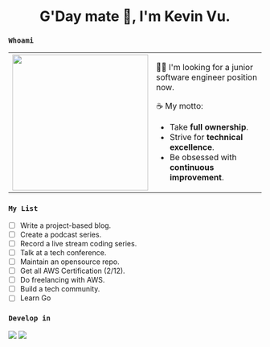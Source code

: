 <h1 align="center">G'Day mate 👋, I'm Kevin Vu.</h1>

### `Whoami`
<table align="center">
	<td>
		<img src="https://user-images.githubusercontent.com/43775190/129565174-fddaf369-5e6a-4ef6-b96d-c2939b981d93.gif" width="270px" />
	</td>
	<td>
		<p>
			🐱‍💻 I'm looking for a junior software engineer position now.
		</p>
		<p>
			☕ My motto:
			<ul>
				<li>Take <strong>full ownership</strong>.
				</li>
				<li>Strive for <strong>technical excellence</strong>.
				</li>
				<li>Be obsessed with <strong>continuous improvement</strong>.
				</li>
			</ul>
		</p>
	</td>
</table>

### `My List`
- [ ] Write a project-based blog.
- [ ] Create a podcast series.
- [ ] Record a live stream coding series.
- [ ] Talk at a tech conference.
- [ ] Maintain an opensource repo.
- [ ] Get all AWS Certification (2/12).
- [ ] Do freelancing with AWS.
- [ ] Build a tech community.
- [ ] Learn Go

### `Develop in`
<img src="https://img.icons8.com/color/96/000000/amazon-web-services.png"/> <img src="https://img.icons8.com/color/96/000000/python--v1.png"/>
